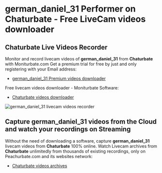 # german_daniel_31 Performer on Chaturbate - Free LiveCam videos downloader

## Chaturbate Live Videos Recorder

Monitor and record livecam videos of **german_daniel_31** from **Chaturbate** with Moniturbate.com
Get a premium trial for free by just and only registering with your Email address:
* [german_daniel_31 Premium videos downloader](https://moniturbate.com/request-demo-licence-key.html)

Free livecam videos downloader - Moniturbate Software:
* [Chaturbate videos downloader](https://moniturbate.com/moniturbate-download-software.html)

![german_daniel_31 livecam videos recorder](https://peachurnet.com/templates/moniturbate-software.png)


## Capture german_daniel_31 videos from the Cloud and watch your recordings on Streaming

Without the need of downloading a software, capture **german_daniel_31** livecam videos from **Chaturbate** 100% online.
Watch Livecam archives from **Chaturbate** unlimitedly from thousands of existing recordings, only on Peachurbate.com and its websites network:
* [Chaturbate videos archives](https://peachurnet.com/)